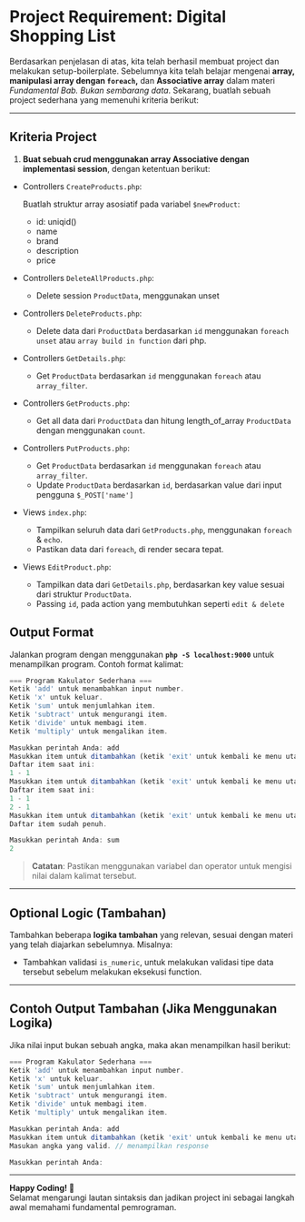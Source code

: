 # **Project Requirement: Digital Shopping List**

Berdasarkan penjelasan di atas, kita telah berhasil membuat project dan melakukan setup-boilerplate. Sebelumnya kita telah belajar mengenai **array, manipulasi array dengan `foreach`,** dan **Associative array** dalam materi *Fundamental Bab. Bukan sembarang data*.  Sekarang, buatlah sebuah project sederhana yang memenuhi kriteria berikut:

---

## **Kriteria Project**

1. **Buat sebuah crud menggunakan array Associative dengan implementasi session**, dengan ketentuan berikut:  
- Controllers `CreateProducts.php`:

     Buatlah struktur array asosiatif pada variabel `$newProduct`:
     - id: uniqid()
     - name
     - brand
     - description
     - price   
- Controllers `DeleteAllProducts.php`:
     - Delete session `ProductData`, menggunakan unset
- Controllers `DeleteProducts.php`:
     - Delete data dari `ProductData` berdasarkan `id` menggunakan `foreach unset` atau `array build in function` dari php. 
- Controllers `GetDetails.php`:
     - Get `ProductData` berdasarkan `id` menggunakan `foreach` atau `array_filter`. 
- Controllers `GetProducts.php`:
     - Get all data dari `ProductData` dan hitung length_of_array `ProductData` dengan menggunakan `count`.
- Controllers `PutProducts.php`:
     - Get `ProductData` berdasarkan `id` menggunakan `foreach` atau `array_filter`. 
     - Update `ProductData` berdasarkan `id`, berdasarkan value dari input pengguna `$_POST['name']`

- Views `index.php`:
     - Tampilkan seluruh data dari `GetProducts.php`, menggunakan `foreach` & `echo`.
     - Pastikan data dari `foreach`, di render secara tepat.
- Views `EditProduct.php`:
     - Tampilkan data dari `GetDetails.php`, berdasarkan key value sesuai dari struktur `ProductData`.
     - Passing `id`, pada action yang membutuhkan seperti `edit & delete`  

## **Output Format**

Jalankan program dengan menggunakan **`php -S localhost:9000`** untuk menampilkan program. 
Contoh format kalimat:

```js
=== Program Kakulator Sederhana ===
Ketik 'add' untuk menambahkan input number.
Ketik 'x' untuk keluar.
Ketik 'sum' untuk menjumlahkan item.
Ketik 'subtract' untuk mengurangi item.
Ketik 'divide' untuk membagi item.
Ketik 'multiply' untuk mengalikan item.

Masukkan perintah Anda: add
Masukkan item untuk ditambahkan (ketik 'exit' untuk kembali ke menu utama): 1
Daftar item saat ini:
1 - 1
Masukkan item untuk ditambahkan (ketik 'exit' untuk kembali ke menu utama): 1
Daftar item saat ini:
1 - 1
2 - 1
Masukkan item untuk ditambahkan (ketik 'exit' untuk kembali ke menu utama): 1
Daftar item sudah penuh.

Masukkan perintah Anda: sum
2
```

> **Catatan**: Pastikan menggunakan variabel dan operator untuk mengisi nilai dalam kalimat tersebut.

---

## **Optional Logic (Tambahan)**

Tambahkan beberapa **logika tambahan** yang relevan, sesuai dengan materi yang telah diajarkan sebelumnya. Misalnya:
- Tambahkan validasi `is_numeric`, untuk melakukan validasi tipe data tersebut sebelum melakukan eksekusi function. 

---

## **Contoh Output Tambahan (Jika Menggunakan Logika)**

Jika nilai input bukan sebuah angka, maka akan menampilkan hasil berikut:
```js
=== Program Kakulator Sederhana ===
Ketik 'add' untuk menambahkan input number.
Ketik 'x' untuk keluar.
Ketik 'sum' untuk menjumlahkan item.
Ketik 'subtract' untuk mengurangi item.
Ketik 'divide' untuk membagi item.
Ketik 'multiply' untuk mengalikan item.

Masukkan perintah Anda: add
Masukkan item untuk ditambahkan (ketik 'exit' untuk kembali ke menu utama): saasa
Masukan angka yang valid. // menampilkan response

Masukkan perintah Anda:
```

<!-- --- -->

<!-- ## **Markdown File Template** -->

<!-- Detail kriteria lebih lanjut dapat Anda tambahkan pada markdown file project sebagai dokumentasi. Pastikan penjelasan variabel, operasi, dan logika yang digunakan tertulis rapi. -->

---

**Happy Coding! 🚀**  
Selamat mengarungi lautan sintaksis dan jadikan project ini sebagai langkah awal memahami fundamental pemrograman.
